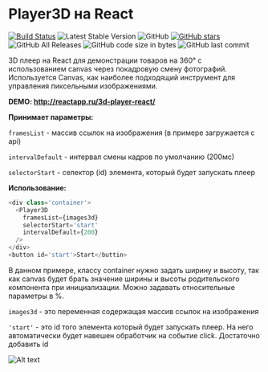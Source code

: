 # Player3D на React 
[![Build Status](https://travis-ci.com/NataliShip/player3D-React.svg?branch=master)](https://travis-ci.com/NataliShip/player3D-React)   ![Latest Stable Version](https://img.shields.io/github/release/NataliShip/player3D-React.svg) ![GitHub](https://img.shields.io/github/license/NataliShip/player3D-React.svg) [![GitHub stars](https://img.shields.io/github/stars/NataliShip/player3D-React.svg)](https://github.com/NataliShip/player3D-React/stargazers) ![GitHub All Releases](https://img.shields.io/github/downloads/NataliShip/player3D-React/total.svg)  ![GitHub code size in bytes](https://img.shields.io/github/languages/code-size/NataliShip/player3D-React.svg)  ![GitHub last commit](https://img.shields.io/github/last-commit/NataliShip/chat-react-redux-websocket.svg)

3D плеер на React для демонстрации товаров на 360° с использованием canvas через покадровую смену фотографий. Используется Canvas, как наиболее подходящий инструмент для управления пиксельными изображениями.

**DEMO: http://reactapp.ru/3d-player-react/**

**Принимает параметры:**

`framesList` - массив ссылок на изображения (в примере загружается с api)

`intervalDefault` - интервал смены кадров по умолчанию (200мс)

`selectorStart` - селектор (id) элемента, который будет запускать плеер

**Использование:**
```js
<div class='container'>
  <Player3D
    framesList={images3d}
    selectorStart='start'
    intervalDefault={200}
  />
</div>
<button id='start'>Start</buttin>
```
В данном примере, классу container нужно задать ширину и высоту, так как canvas будет брать значение ширины и высоты родительского компонента при инициализации. Можно задавать относительные параметры в %.

`images3d` - это переменная содержащая массив ссылок на изображения

`'start'` - это id того элемента который будет запускать плеер. На него автоматически будет навешен обработчик на событие click. Достаточно добавить id

![Alt text](http://reactapp.ru/img/3d-player-react.png "3d плеер React")

